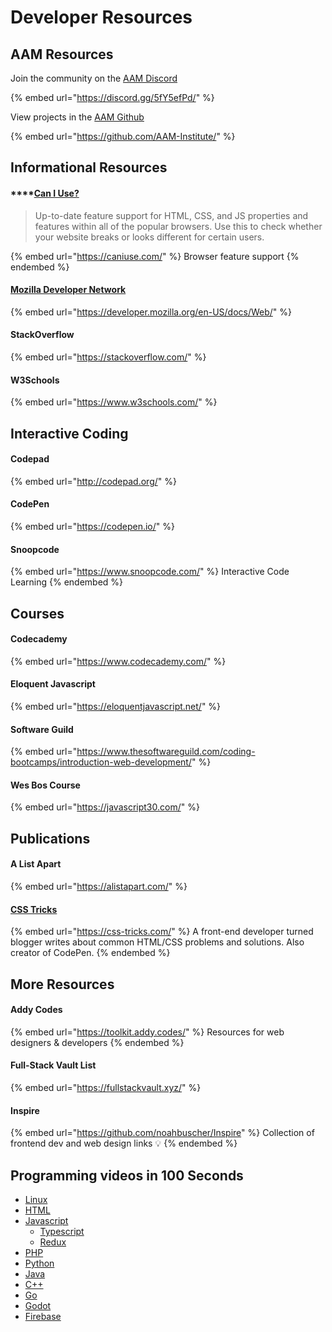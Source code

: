 # Developer Resources

## AAM Resources

Join the community on the [AAM Discord](https://discord.gg/5fY5efPd)&#x20;

{% embed url="https://discord.gg/5fY5efPd/" %}

View projects in the [AAM Github](https://github.com/AAM-Institute/)

{% embed url="https://github.com/AAM-Institute/" %}

## Informational Resources

#### ****[**Can I Use?**](https://caniuse.com/)&#x20;

> Up-to-date feature support for HTML, CSS, and JS properties and features within all of the popular browsers. Use this to check whether your website breaks or looks different for certain users.

{% embed url="https://caniuse.com/" %}
Browser feature support
{% endembed %}

#### [Mozilla Developer Network](https://developer.mozilla.org/en-US/docs/Web)

{% embed url="https://developer.mozilla.org/en-US/docs/Web/" %}

#### StackOverflow

{% embed url="https://stackoverflow.com/" %}

#### W3Schools

{% embed url="https://www.w3schools.com/" %}

## Interactive Coding

#### Codepad

{% embed url="http://codepad.org/" %}

#### CodePen

{% embed url="https://codepen.io/" %}

#### Snoopcode

{% embed url="https://www.snoopcode.com/" %}
Interactive Code Learning&#x20;
{% endembed %}

## Courses

#### Codecademy

{% embed url="https://www.codecademy.com/" %}

#### Eloquent Javascript

{% embed url="https://eloquentjavascript.net/" %}

#### Software Guild

{% embed url="https://www.thesoftwareguild.com/coding-bootcamps/introduction-web-development/" %}

#### Wes Bos Course

{% embed url="https://javascript30.com/" %}

## Publications

#### A List Apart

{% embed url="https://alistapart.com/" %}

#### [CSS Tricks](https://css-tricks.com/)

{% embed url="https://css-tricks.com/" %}
A front-end developer turned blogger writes about common HTML/CSS problems and solutions. Also creator of CodePen.&#x20;
{% endembed %}

## More Resources

#### Addy Codes

{% embed url="https://toolkit.addy.codes/" %}
Resources for web designers & developers&#x20;
{% endembed %}

#### Full-Stack Vault List

{% embed url="https://fullstackvault.xyz/" %}

#### Inspire

{% embed url="https://github.com/noahbuscher/Inspire" %}
Collection of frontend dev and web design links 💡&#x20;
{% endembed %}

## Programming videos in 100 Seconds

* [Linux](https://www.youtube.com/watch?v=rrB13utjYV4)
* [HTML](https://www.youtube.com/watch?v=ok-plXXHlWw)
* [Javascript](https://www.youtube.com/watch?v=DHjqpvDnNGE)
  * [Typescript](https://www.youtube.com/watch?v=zQnBQ4tB3ZA)
  * [Redux](https://www.youtube.com/watch?v=\_shA5Xwe8\_4)
* [PHP](https://www.youtube.com/watch?v=a7\_WFUlFS94)
* [Python](https://www.youtube.com/watch?v=x7X9w\_GIm1s)
* [Java](https://www.youtube.com/watch?v=l9AzO1FMgM8)
* [C++](https://www.youtube.com/watch?v=MNeX4EGtR5Y)
* [Go](https://www.youtube.com/watch?v=446E-r0rXHI)
* [Godot](https://www.youtube.com/watch?v=QKgTZWbwD1U)
* [Firebase](https://www.youtube.com/watch?v=vAoB4VbhRzM)
